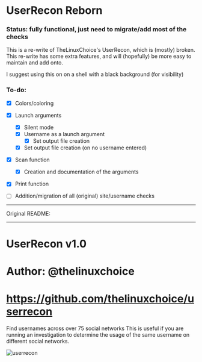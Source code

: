 # UserRecon Reborn

### Status: fully functional, just need to migrate/add most of the checks

This is a re-write of TheLinuxChoice's UserRecon, which is (mostly) broken. This re-write has some extra features, and will (hopefully) be more easy to maintain and add onto.

I suggest using this on on a shell with a black background (for visibility)

### To-do:

- [x] Colors/coloring
- [x] Launch arguments
   - [x] Silent mode
   - [x] Username as a launch argument
      - [x] Set output file creation
   - [x] Set output file creation (on no username entered)
- [x] Scan function
   - [x] Creation and documentation of the arguments
- [x] Print function
- [ ] Addition/migration of all (original) site/username checks


----------------

Original README:

----------------

# UserRecon v1.0

# Author: @thelinuxchoice
# https://github.com/thelinuxchoice/userrecon

Find usernames across over 75 social networks
This is useful if you are running an investigation to determine the usage of the same username on different social networks.

![userrecon](./userrecon.png)
